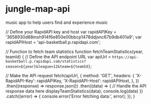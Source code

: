 # jungle-map-api
music app to help users find and experience music





// Define your RapidAPI key and host
var rapidAPIKey = '3658930d88msh914f6e850e00bbcp1478ddjsnc67b9db401a9';
var rapidAPIHost = 'api-basketball.p.rapidapi.com';

// Function to fetch team statistics
function fetchTeamStatistics(year, teamId) {
  // Define the API endpoint URL
  var apiUrl = `https://api-basketball.p.rapidapi.com/statistics?season=${year}&league=12&team=${teamId}`;

  // Make the API request
  fetch(apiUrl, {
    method: 'GET',
    headers: {
      'X-RapidAPI-Key': rapidAPIKey,
      'X-RapidAPI-Host': rapidAPIHost,
    },
  })
    .then((response) => response.json())
    .then((data) => {
      // Handle the API response data here
      displayTeamStatistics(data);
      console.log(data)
    })
    .catch((error) => {
      console.error('Error fetching data:', error);
    });
}
